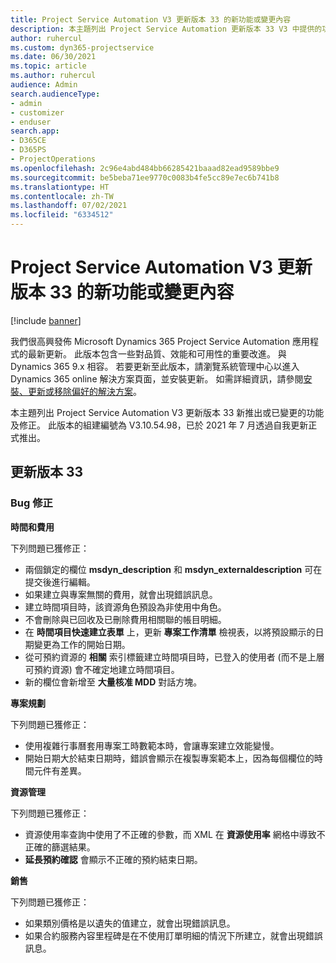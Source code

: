 ```yaml
---
title: Project Service Automation V3 更新版本 33 的新功能或變更內容
description: 本主題列出 Project Service Automation 更新版本 33 V3 中提供的功能和修正。
author: ruhercul
ms.custom: dyn365-projectservice
ms.date: 06/30/2021
ms.topic: article
ms.author: ruhercul
audience: Admin
search.audienceType:
- admin
- customizer
- enduser
search.app:
- D365CE
- D365PS
- ProjectOperations
ms.openlocfilehash: 2c96e4abd484bb66285421baaad82ead9589bbe9
ms.sourcegitcommit: be5beba71ee9770c0083b4fe5cc89e7ec6b741b8
ms.translationtype: HT
ms.contentlocale: zh-TW
ms.lasthandoff: 07/02/2021
ms.locfileid: "6334512"
---
```

# <a name="whats-new-or-changed-in-project-service-automation-update-release-33-v3"></a>Project Service Automation V3 更新版本 33 的新功能或變更內容

[!include [banner](../includes/psa-now-project-operations.md)]

我們很高興發佈 Microsoft Dynamics 365 Project Service Automation 應用程式的最新更新。 此版本包含一些對品質、效能和可用性的重要改進。 與 Dynamics 365 9.x 相容。 若要更新至此版本，請瀏覽系統管理中心以進入 Dynamics 365 online 解決方案頁面，並安裝更新。 如需詳細資訊，請參閱[安裝、更新或移除偏好的解決方案](/power-platform/admin/install-remove-preferred-solution)。

本主題列出 Project Service Automation V3 更新版本 33 新推出或已變更的功能及修正。 此版本的組建編號為 V3.10.54.98，已於 2021 年 7 月透過自我更新正式推出。

## <a name="update-release-33"></a>更新版本 33

### <a name="bug-fixes"></a>Bug 修正

**時間和費用**

下列問題已獲修正：

- 兩個鎖定的欄位 **msdyn_description** 和 **msdyn_externaldescription** 可在提交後進行編輯。
- 如果建立與專案無關的費用，就會出現錯誤訊息。
- 建立時間項目時，該資源角色預設為非使用中角色。
- 不會刪除與已回收及已刪除費用相關聯的帳目明細。
- 在 **時間項目快速建立表單** 上，更新 **專案工作清單** 檢視表，以將預設顯示的日期變更為工作的開始日期。
- 從可預約資源的 **相關** 索引標籤建立時間項目時，已登入的使用者 (而不是上層可預約資源) 會不確定地建立時間項目。
- 新的欄位會新增至 **大量核准 MDD** 對話方塊。

**專案規劃**

下列問題已獲修正：
- 使用複雜行事曆套用專案工時數範本時，會讓專案建立效能變慢。
- 開始日期大於結束日期時，錯誤會顯示在複製專案範本上，因為每個欄位的時間元件有差異。

**資源管理**

下列問題已獲修正：
- 資源使用率查詢中使用了不正確的參數，而 XML 在 **資源使用率** 網格中導致不正確的篩選結果。
- **延長預約確認** 會顯示不正確的預約結束日期。

**銷售**

下列問題已獲修正：
- 如果類別價格是以遺失的值建立，就會出現錯誤訊息。
- 如果合約服務內容里程碑是在不使用訂單明細的情況下所建立，就會出現錯誤訊息。
